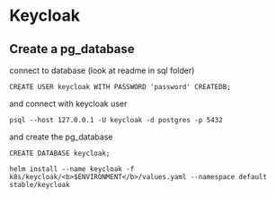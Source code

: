 # Keycloak


## Create a pg_database


connect to database (look at readme in sql folder)

```psql
CREATE USER keycloak WITH PASSWORD 'password' CREATEDB;
```

and connect with keycloak user
```shell
psql --host 127.0.0.1 -U keycloak -d postgres -p 5432
```

and create the pg_database

```psql
CREATE DATABASE keycloak;
```

```shell
helm install --name keycloak -f k8s/keycloak/<b>$ENVIRONMENT</b>/values.yaml --namespace default  stable/keycloak
```
